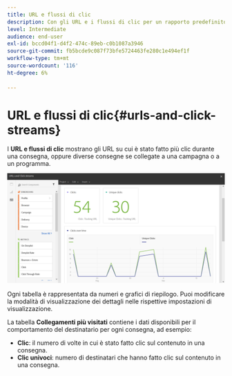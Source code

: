 ```yaml
---
title: URL e flussi di clic
description: Con gli URL e i flussi di clic per un rapporto predefinito, scopri come funzionano gli URL nelle consegne.
level: Intermediate
audience: end-user
exl-id: bccd04f1-d4f2-474c-89eb-c0b1087a3946
source-git-commit: fb5bcde9c087f73bfe5724463fe280c1e494ef1f
workflow-type: tm+mt
source-wordcount: '116'
ht-degree: 6%

---
```


# URL e flussi di clic{#urls-and-click-streams}

I **URL e flussi di clic** mostrano gli URL su cui è stato fatto più clic durante una consegna, oppure diverse consegne se collegate a una campagna o a un programma.

![](assets/delivery_reports_8.png)

Ogni tabella è rappresentata da numeri e grafici di riepilogo. Puoi modificare la modalità di visualizzazione dei dettagli nelle rispettive impostazioni di visualizzazione.

La tabella **Collegamenti più visitati** contiene i dati disponibili per il comportamento del destinatario per ogni consegna, ad esempio:

* **Clic**: il numero di volte in cui è stato fatto clic sul contenuto in una consegna.
* **Clic univoci**: numero di destinatari che hanno fatto clic sul contenuto in una consegna.
